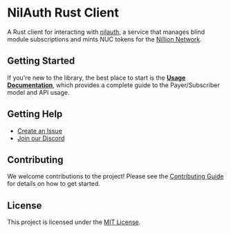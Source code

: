 # NilAuth Rust Client

A Rust client for interacting with [nilauth](https://github.com/NillionNetwork/nilauth), a service that manages blind module subscriptions and mints NUC tokens for the [Nillion Network](https://nillion.com).

## Getting Started

If you're new to the library, the best place to start is the **[Usage Documentation](./DOCUMENTATION.md)**, which provides a complete guide to the Payer/Subscriber model and API usage.

## Getting Help

- [Create an Issue](https://github.com/NillionNetwork/nilauth/issues/new/choose)
- [Join our Discord](https://discord.com/invite/nillionnetwork)

## Contributing

We welcome contributions to the project! Please see the [Contributing Guide](./CONTRIBUTING.md) for details on how to get started.

## License

This project is licensed under the [MIT License](./LICENSE).
